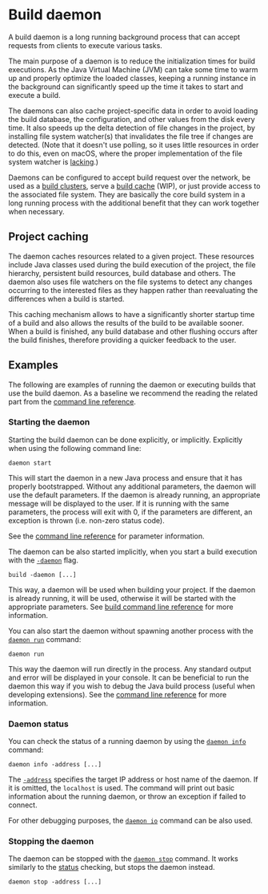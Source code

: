 # Build daemon

A build daemon is a long running background process that can accept requests from clients to execute various tasks.

The main purpose of a daemon is to reduce the initialization times for build executions. As the Java Virtual Machine (JVM) can take some time to warm up and properly optimize the loaded classes, keeping a running instance in the background can significantly speed up the time it takes to start and execute a build.

The daemons can also cache project-specific data in order to avoid loading the build database, the configuration, and other values from the disk every time. It also speeds up the delta detection of file changes in the project, by installing file system watcher(s) that invalidates the file tree if changes are detected. (Note that it doesn't use polling, so it uses little resources in order to do this, even on macOS, where the proper implementation of the file system watcher is [lacking](https://bugs.openjdk.java.net/browse/JDK-7133447).)

Daemons can be configured to accept build request over the network, be used as a [build clusters](buildclusters.md), serve a [build cache](buildcache.md) (WIP), or just provide access to the associated file system. They are basically the core build system in a long running process with the additional benefit that they can work together when necessary.

## Project caching

The daemon caches resources related to a given project. These resources include Java classes used during the build execution of the project, the file hierarchy, persistent build resources, build database and others. The daemon also uses file watchers on the file systems to detect any changes occurring to the interested files as they happen rather than reevaluating the differences when a build is started.

This caching mechanism allows to have a significantly shorter startup time of a build and also allows the results of the build to be available sooner. When a build is finished, any build database and other flushing occurs after the build finishes, therefore providing a quicker feedback to the user.

## Examples

The following are examples of running the daemon or executing builds that use the build daemon. As a baseline we recommend the reading the related part from the [command line reference](cmdlineref/daemon.md).

### Starting the daemon

Starting the build daemon can be done explicitly, or implicitly. Explicitly when using the following command line:

```
daemon start
```

This will start the daemon in a new Java process and ensure that it has properly bootstrapped. Without any additional parameters, the daemon will use the default parameters. If the daemon is already running, an appropriate message will be displayed to the user. If it is running with the same parameters, the process will exit with 0, if the parameters are different, an exception is thrown (i.e. non-zero status code).

See the [command line reference](cmdlineref/daemon_start.md) for parameter information.

The daemon can be also started implicitly, when you start a build execution with the [`-daemon`](cmdlineref/build.md#-daemon) flag.

```
build -daemon [...]
```

This way, a daemon will be used when building your project. If the daemon is already running, it will be used, otherwise it will be started with the appropriate parameters. See [build command line reference](cmdlineref/build.md) for more information.

You can also start the daemon without spawning another process with the [`daemon run`](cmdlineref/daemon_run.md) command:

```
daemon run
```

This way the daemon will run directly in the process. Any standard output and error will be displayed in your console. It can be beneficial to run the daemon this way if you wish to debug the Java build process (useful when developing extensions). See the [command line reference](cmdlineref/daemon_run.md) for more information.

### Daemon status

You can check the status of a running daemon by using the [`daemon info`](cmdlineref/daemon_info.md) command:

```
daemon info -address [...]
```

The [`-address`](cmdlineref/daemon_info.md#-address) specifies the target IP address or host name of the daemon. If it is omitted, the `localhost` is used. The command will print out basic information about the running daemon, or throw an exception if failed to connect.

For other debugging purposes, the [`daemon io`](cmdlineref/daemon_io.md) command can be also used.

### Stopping the daemon

The daemon can be stopped with the [`daemon stop`](cmdlineref/daemon_stop.md) command. It works similarly to the [status](#daemon-status) checking, but stops the daemon instead.

```
daemon stop -address [...]
```
